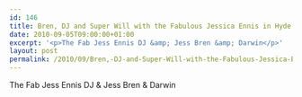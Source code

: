 ```yaml
---
id: 146
title: Bren, DJ and Super Will with the Fabulous Jessica Ennis in Hyde Park 5th September 2010
date: 2010-09-05T09:00:00+01:00
excerpt: '<p>The Fab Jess Ennis DJ &amp; Jess Bren &amp; Darwin</p>'
layout: post
permalink: /2010/09/Bren,-DJ-and-Super-Will-with-the-Fabulous-Jessica-Ennis-in-Hyde-Park-5th-September-2010/
---
```

The Fab Jess Ennis DJ & Jess Bren & Darwin